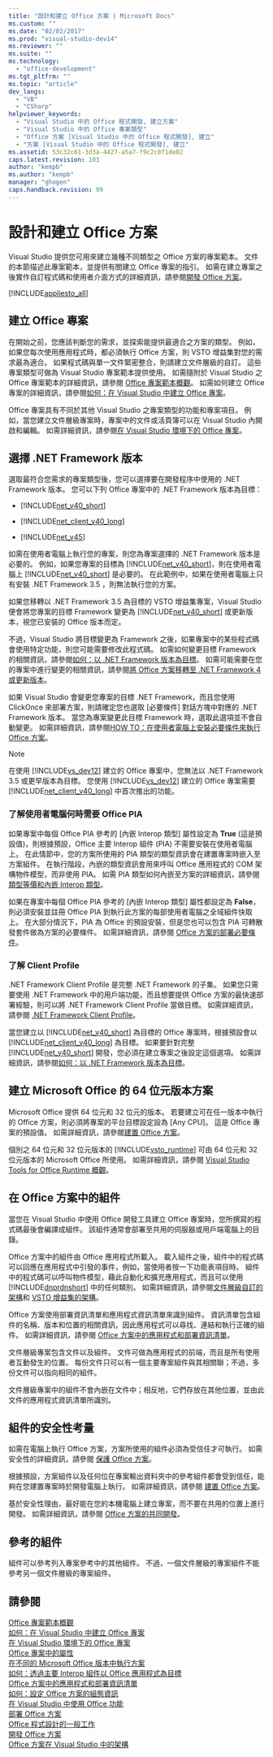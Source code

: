 ```yaml
---
title: "設計和建立 Office 方案 | Microsoft Docs"
ms.custom: ""
ms.date: "02/02/2017"
ms.prod: "visual-studio-dev14"
ms.reviewer: ""
ms.suite: ""
ms.technology: 
  - "office-development"
ms.tgt_pltfrm: ""
ms.topic: "article"
dev_langs: 
  - "VB"
  - "CSharp"
helpviewer_keywords: 
  - "Visual Studio 中的 Office 程式開發, 建立方案"
  - "Visual Studio 中的 Office 專案類型"
  - "Office 方案 [Visual Studio 中的 Office 程式開發], 建立"
  - "方案 [Visual Studio 中的 Office 程式開發], 建立"
ms.assetid: 53c32c61-3d3a-4427-a5a7-f9c2c8f1de02
caps.latest.revision: 103
author: "kempb"
ms.author: "kempb"
manager: "ghogen"
caps.handback.revision: 99
---
```

# 設計和建立 Office 方案
  Visual Studio 提供您可用來建立幾種不同類型之 Office 方案的專案範本。  文件的本節描述此專案範本，並提供有關建立 Office 專案的指引。  如需在建立專案之後實作自訂程式碼和使用者介面方式的詳細資訊，請參閱[開發 Office 方案](../vsto/developing-office-solutions.md)。  
  
 [!INCLUDE[appliesto_all](../vsto/includes/appliesto-all-md.md)]  
  
## 建立 Office 專案  
 在開始之前，您應該判斷您的需求，並探索能提供最適合之方案的類型。  例如，如果您每次使用應用程式時，都必須執行 Office 方案，則 VSTO 增益集對您的需求最為適合。  如果程式碼與單一文件緊密整合，則請建立文件層級的自訂。  這些專案類型可做為 Visual Studio 專案範本提供使用。  如需隨附於 Visual Studio 之 Office 專案範本的詳細資訊，請參閱 [Office 專案範本概觀](../vsto/office-project-templates-overview.md)。  如需如何建立 Office 專案的詳細資訊，請參閱[如何：在 Visual Studio 中建立 Office 專案](../vsto/how-to-create-office-projects-in-visual-studio.md)。  
  
 Office 專案具有不同於其他 Visual Studio 之專案類型的功能和專案項目。  例如，當您建立文件層級專案時，專案中的文件或活頁簿可以在 Visual Studio 內開啟和編輯。  如需詳細資訊，請參閱[在 Visual Studio 環境下的 Office 專案](../vsto/office-projects-in-the-visual-studio-environment.md)。  
  
## 選擇 .NET Framework 版本  
 選取最符合您需求的專案類型後，您可以選擇要在開發程序中使用的 .NET Framework 版本。  您可以下列 Office 專案中的 .NET Framework 版本為目標：  
  
-   [!INCLUDE[net_v40_short](../sharepoint/includes/net-v40-short-md.md)]  
  
-   [!INCLUDE[net_client_v40_long](../vsto/includes/net-client-v40-long-md.md)]  
  
-   [!INCLUDE[net_v45](../vsto/includes/net-v45-md.md)]  
  
 如需在使用者電腦上執行您的專案，則您為專案選擇的 .NET Framework 版本是必要的。  例如，如果您專案的目標為 [!INCLUDE[net_v40_short](../sharepoint/includes/net-v40-short-md.md)]，則在使用者電腦上 [!INCLUDE[net_v40_short](../sharepoint/includes/net-v40-short-md.md)] 是必要的。  在此範例中，如果在使用者電腦上只有安裝 .NET Framework 3.5 ，則無法執行您的方案。  
  
 如果您移轉以 .NET Framework 3.5 為目標的 VSTO 增益集專案，Visual Studio 便會將您專案的目標 Framework 變更為 [!INCLUDE[net_v40_short](../sharepoint/includes/net-v40-short-md.md)] 或更新版本，視您已安裝的 Office 版本而定。  
  
 不過，Visual Studio 將目標變更為 Framework 之後，如果專案中的某些程式碼會使用特定功能，則您可能需要修改此程式碼。  如需如何變更目標 Framework 的相關資訊，請參閱[如何：以 .NET Framework 版本為目標](../Topic/How%20to:%20Target%20a%20Version%20of%20the%20.NET%20Framework.md)。  如需可能需要在您的專案中進行變更的相關資訊，請參閱[將 Office 方案移轉至 .NET Framework 4 或更新版本](../vsto/migrating-office-solutions-to-the-dotnet-framework-4-or-later.md)。  
  
 如果 Visual Studio 會變更您專案的目標 .NET Framework，而且您使用 ClickOnce 來部署方案，則請確定您也選取 \[必要條件\] 對話方塊中對應的 .NET Framework 版本。  當您為專案變更此目標 Framework 時，選取此選項並不會自動變更。  如需詳細資訊，請參閱[HOW TO：在使用者電腦上安裝必要條件來執行 Office 方案](http://msdn.microsoft.com/zh-tw/74dd2c52-838f-4abf-b2b4-4d7b0c2a0a98)。  
  
> [!NOTE]  
>  在使用 [!INCLUDE[vs_dev12](../vsto/includes/vs-dev12-md.md)] 建立的 Office 專案中，您無法以 .NET Framework 3.5 或更早版本為目標。  您使用 [!INCLUDE[vs_dev12](../vsto/includes/vs-dev12-md.md)] 建立的 Office 專案需要 [!INCLUDE[net_client_v40_long](../vsto/includes/net-client-v40-long-md.md)] 中首次推出的功能。  
  
### 了解使用者電腦何時需要 Office PIA  
 如果專案中每個 Office PIA 參考的 \[內嵌 Interop 類型\] 屬性設定為 **True** \(這是預設值\)，則根據預設，Office 主要 Interop 組件 \(PIA\) 不需要安裝在使用者電腦上。  在此情節中，您的方案所使用的 PIA 類型的類型資訊會在建置專案時嵌入至方案組件。  在執行階段，內嵌的類型資訊會用來呼叫 Office 應用程式的 COM 架構物件模型，而非使用 PIA。  如需 PIA 類型如何內嵌至方案的詳細資訊，請參閱[類型等價和內嵌 Interop 類型](../Topic/Type%20Equivalence%20and%20Embedded%20Interop%20Types.md)。  
  
 如果在專案中每個 Office PIA 參考的 \[內嵌 Interop 類型\] 屬性都設定為 **False**，則必須安裝並註冊 Office PIA 到執行此方案的每部使用者電腦之全域組件快取上。  在大部分情況下，PIA 為 Office 的預設安裝，但是您也可以包含 PIA 可轉散發套件做為方案的必要條件。  如需詳細資訊，請參閱 [Office 方案的部署必要條件](http://msdn.microsoft.com/zh-tw/9f672809-43a3-40a1-9057-397ce3b5126e)。  
  
### 了解 Client Profile  
 .NET Framework Client Profile 是完整 .NET Framework 的子集。  如果您只需要使用 .NET Framework 中的用戶端功能，而且想要提供 Office 方案的最快速部署經驗，則可以將 .NET Framework Client Profile 當做目標。  如需詳細資訊，請參閱 [.NET Framework Client Profile](../Topic/.NET%20Framework%20Client%20Profile.md)。  
  
 當您建立以 [!INCLUDE[net_v40_short](../sharepoint/includes/net-v40-short-md.md)] 為目標的 Office 專案時，根據預設會以 [!INCLUDE[net_client_v40_long](../vsto/includes/net-client-v40-long-md.md)] 為目標。 如果要針對完整 [!INCLUDE[net_v40_short](../sharepoint/includes/net-v40-short-md.md)] 開發，您必須在建立專案之後設定這個選項。  如需詳細資訊，請參閱[如何：以 .NET Framework 版本為目標](../Topic/How%20to:%20Target%20a%20Version%20of%20the%20.NET%20Framework.md)。  
  
## 建立 Microsoft Office 的 64 位元版本方案  
 Microsoft Office 提供 64 位元和 32 位元的版本。  若要建立可在任一版本中執行的 Office 方案，則必須將專案的平台目標設定設為 \[Any CPU\]。  這是 Office 專案的預設值。 如需詳細資訊，請參閱[建置 Office 方案](../vsto/building-office-solutions.md)。  
  
 個別之 64 位元和 32 位元版本的 [!INCLUDE[vsto_runtime](../vsto/includes/vsto-runtime-md.md)] 可由 64 位元和 32 位元版本的 Microsoft Office 所使用。  如需詳細資訊，請參閱 [Visual Studio Tools for Office Runtime 概觀](../vsto/visual-studio-tools-for-office-runtime-overview.md)。  
  
## 在 Office 方案中的組件  
 當您在 Visual Studio 中使用 Office 開發工具建立 Office 專案時，您所撰寫的程式碼最後會編譯成組件。  該組件通常會部署至共用的伺服器或用戶端電腦上的目錄。  
  
 Office 方案中的組件由 Office 應用程式所載入。  載入組件之後，組件中的程式碼可以回應在應用程式中引發的事件，例如，當使用者按一下功能表項目時。  組件中的程式碼可以呼叫物件模型，藉此自動化和擴充應用程式，而且可以使用 [!INCLUDE[dnprdnshort](../sharepoint/includes/dnprdnshort-md.md)] 中的任何類別。 如需詳細資訊，請參閱[文件層級自訂的架構](../vsto/architecture-of-document-level-customizations.md)和 [VSTO 增益集的架構](../vsto/architecture-of-vsto-add-ins.md)。  
  
 Office 方案使用部署資訊清單和應用程式資訊清單來識別組件。  資訊清單包含組件的名稱、版本和位置的相關資訊，因此應用程式可以尋找、連結和執行正確的組件。  如需詳細資訊，請參閱 [Office 方案中的應用程式和部署資訊清單](../vsto/application-and-deployment-manifests-in-office-solutions.md)。  
  
 文件層級專案包含文件以及組件。  文件可做為應用程式的前端，而且是所有使用者互動發生的位置。  每份文件只可以有一個主要專案組件與其相關聯；不過，多份文件可以指向相同的組件。  
  
 文件層級專案中的組件不會內嵌在文件中；相反地，它們存放在其他位置，並由此文件的應用程式資訊清單所識別。  
  
## 組件的安全性考量  
 如需在電腦上執行 Office 方案，方案所使用的組件必須為受信任才可執行。  如需安全性的詳細資訊，請參閱 [保護 Office 方案](../vsto/securing-office-solutions.md)。  
  
 根據預設，方案組件以及任何位在專案輸出資料夾中的參考組件都會受到信任，能夠在您建置專案時於開發電腦上執行。  如需詳細資訊，請參閱 [建置 Office 方案](../vsto/building-office-solutions.md)。  
  
 基於安全性理由，最好能在您的本機電腦上建立專案，而不要在共用的位置上進行開發。  如需詳細資訊，請參閱 [Office 方案的共同開發](../vsto/collaborative-development-of-office-solutions.md)。  
  
## 參考的組件  
 組件可以參考列入專案參考中的其他組件。  不過，一個文件層級的專案組件不能參考另一個文件層級的專案組件。  
  
## 請參閱  
 [Office 專案範本概觀](../vsto/office-project-templates-overview.md)   
 [如何：在 Visual Studio 中建立 Office 專案](../vsto/how-to-create-office-projects-in-visual-studio.md)   
 [在 Visual Studio 環境下的 Office 專案](../vsto/office-projects-in-the-visual-studio-environment.md)   
 [Office 專案中的屬性](../vsto/properties-in-office-projects.md)   
 [在不同的 Microsoft Office 版本中執行方案](../vsto/running-solutions-in-different-versions-of-microsoft-office.md)   
 [如何：透過主要 Interop 組件以 Office 應用程式為目標](../vsto/how-to-target-office-applications-through-primary-interop-assemblies.md)   
 [Office 方案中的應用程式和部署資訊清單](../vsto/application-and-deployment-manifests-in-office-solutions.md)   
 [如何：設定 Office 方案的組態資訊](../vsto/how-to-set-up-configuration-information-for-an-office-solution.md)   
 [在 Visual Studio 中使用 Office 功能](../vsto/using-office-functionality-inside-of-visual-studio.md)   
 [部署 Office 方案](../vsto/deploying-an-office-solution.md)   
 [Office 程式設計的一般工作](../vsto/common-tasks-in-office-programming.md)   
 [開發 Office 方案](../vsto/developing-office-solutions.md)   
 [Office 方案在 Visual Studio 中的架構](../vsto/architecture-of-office-solutions-in-visual-studio.md)  
  
  